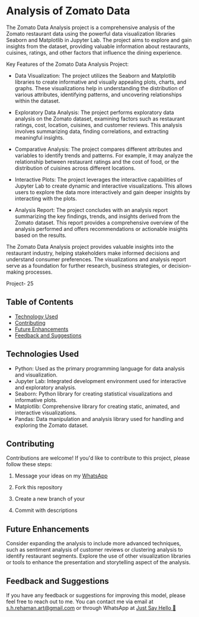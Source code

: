 
#  Analysis of Zomato Data
The Zomato Data Analysis project is a comprehensive analysis of the Zomato restaurant data using the powerful data visualization libraries Seaborn and Matplotlib in Jupyter Lab. The project aims to explore and gain insights from the dataset, providing valuable information about restaurants, cuisines, ratings, and other factors that influence the dining experience.

Key Features of the Zomato Data Analysis Project:

- Data Visualization: The project utilizes the Seaborn and Matplotlib libraries to create informative and visually appealing plots, charts, and graphs. These visualizations help in understanding the distribution of various attributes, identifying patterns, and uncovering relationships within the dataset.

- Exploratory Data Analysis: The project performs exploratory data analysis on the Zomato dataset, examining factors such as restaurant ratings, cost, location, cuisines, and customer reviews. This analysis involves summarizing data, finding correlations, and extracting meaningful insights.

- Comparative Analysis: The project compares different attributes and variables to identify trends and patterns. For example, it may analyze the relationship between restaurant ratings and the cost of food, or the distribution of cuisines across different locations.

- Interactive Plots: The project leverages the interactive capabilities of Jupyter Lab to create dynamic and interactive visualizations. This allows users to explore the data more interactively and gain deeper insights by interacting with the plots.

- Analysis Report: The project concludes with an analysis report summarizing the key findings, trends, and insights derived from the Zomato dataset. This report provides a comprehensive overview of the analysis performed and offers recommendations or actionable insights based on the results.

The Zomato Data Analysis project provides valuable insights into the restaurant industry, helping stakeholders make informed decisions and understand consumer preferences. The visualizations and analysis report serve as a foundation for further research, business strategies, or decision-making processes.

Project- 25

## Table of Contents
- [Technology Used](#technologies)
- [Contributing](#contributing)
- [Future Enhancements](#future)
- [Feedback and Suggestions](#feedback-and-suggestions) 

## Technologies Used
- Python: Used as the primary programming language for data analysis and visualization.
- Jupyter Lab: Integrated development environment used for interactive and exploratory analysis.
- Seaborn: Python library for creating statistical visualizations and informative plots.
- Matplotlib: Comprehensive library for creating static, animated, and interactive visualizations.
- Pandas: Data manipulation and analysis library used for handling and exploring the Zomato dataset.


## Contributing

Contributions are welcome! If you'd like to contribute to this project, please follow these steps:

 1. Message your ideas on my [WhatsApp](https://api.whatsapp.com/send/?phone=919777795786&text=Hello%20Shaikh%20Habibur%20Rehaman,%20I%20get%20this%20no.%20from%20your%20Github%20&type=phone_number&app_absent=0)
 2. Fork this repository 

 3. Create a new branch of your 
 4. Commit with descriptions 


## Future Enhancements
Consider expanding the analysis to include more advanced techniques, such as sentiment analysis of customer reviews or clustering analysis to identify restaurant segments. Explore the use of other visualization libraries or tools to enhance the presentation and storytelling aspect of the analysis.


## Feedback and Suggestions

If you have any feedback or suggestions for improving this model, please feel free to reach out to me. You can contact me via email at s.h.rehaman.art@gmail.com or through WhatsApp at [Just Say Hello 👋 ](https://api.whatsapp.com/send/?phone=919777795786&text=Hello%20Shaikh%20Habibur%20Rehaman,%20I%20get%20this%20no.%20from%20your%20Github%20&type=phone_number&app_absent=0)
